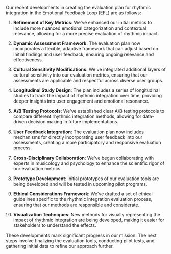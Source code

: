 

Our recent developments in creating the evaluation plan for rhythmic integration in the Emotional Feedback Loop (EFL) are as follows:

1. **Refinement of Key Metrics**: We've enhanced our initial metrics to include more nuanced emotional categorization and contextual relevance, allowing for a more precise evaluation of rhythmic impact.

2. **Dynamic Assessment Framework**: The evaluation plan now incorporates a flexible, adaptive framework that can adjust based on initial findings and user feedback, ensuring ongoing relevance and effectiveness.

3. **Cultural Sensitivity Modifications**: We've integrated additional layers of cultural sensitivity into our evaluation metrics, ensuring that our assessments are applicable and respectful across diverse user groups.

4. **Longitudinal Study Design**: The plan includes a series of longitudinal studies to track the impact of rhythmic integration over time, providing deeper insights into user engagement and emotional resonance.

5. **A/B Testing Protocols**: We've established clear A/B testing protocols to compare different rhythmic integration methods, allowing for data-driven decision making in future implementations.

6. **User Feedback Integration**: The evaluation plan now includes mechanisms for directly incorporating user feedback into our assessments, creating a more participatory and responsive evaluation process.

7. **Cross-Disciplinary Collaboration**: We've begun collaborating with experts in musicology and psychology to enhance the scientific rigor of our evaluation metrics.

8. **Prototype Development**: Initial prototypes of our evaluation tools are being developed and will be tested in upcoming pilot programs.

9. **Ethical Considerations Framework**: We've drafted a set of ethical guidelines specific to the rhythmic integration evaluation process, ensuring that our methods are responsible and considerate.

10. **Visualization Techniques**: New methods for visually representing the impact of rhythmic integration are being developed, making it easier for stakeholders to understand the effects.

These developments mark significant progress in our mission. The next steps involve finalizing the evaluation tools, conducting pilot tests, and gathering initial data to refine our approach further.
